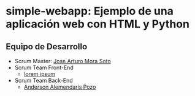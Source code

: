 # simple-webapp: Ejemplo de una aplicación web con HTML y Python

## Equipo de Desarrollo

- Scrum Master: [Jose Arturo Mora Soto](https://github.com/jarturomora)
- Scrum Team Front-End
  - [lorem ipsum](#)
- Scrum Team Back-End
  - [Anderson Alemendaris Pozo ](https://github.com/AndersonVinicio)
